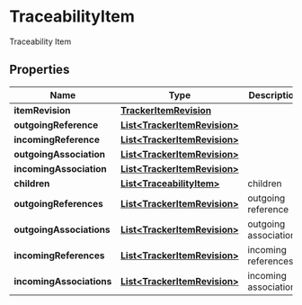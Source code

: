 

# TraceabilityItem

Traceability Item

## Properties

| Name | Type | Description | Notes |
|------------ | ------------- | ------------- | -------------|
|**itemRevision** | [**TrackerItemRevision**](TrackerItemRevision.md) |  |  [optional] |
|**outgoingReference** | [**List&lt;TrackerItemRevision&gt;**](TrackerItemRevision.md) |  |  [optional] |
|**incomingReference** | [**List&lt;TrackerItemRevision&gt;**](TrackerItemRevision.md) |  |  [optional] |
|**outgoingAssociation** | [**List&lt;TrackerItemRevision&gt;**](TrackerItemRevision.md) |  |  [optional] |
|**incomingAssociation** | [**List&lt;TrackerItemRevision&gt;**](TrackerItemRevision.md) |  |  [optional] |
|**children** | [**List&lt;TraceabilityItem&gt;**](TraceabilityItem.md) | children |  [optional] |
|**outgoingReferences** | [**List&lt;TrackerItemRevision&gt;**](TrackerItemRevision.md) | outgoing reference |  [optional] |
|**outgoingAssociations** | [**List&lt;TrackerItemRevision&gt;**](TrackerItemRevision.md) | outgoing association |  [optional] |
|**incomingReferences** | [**List&lt;TrackerItemRevision&gt;**](TrackerItemRevision.md) | incoming references |  [optional] |
|**incomingAssociations** | [**List&lt;TrackerItemRevision&gt;**](TrackerItemRevision.md) | incoming associations |  [optional] |



